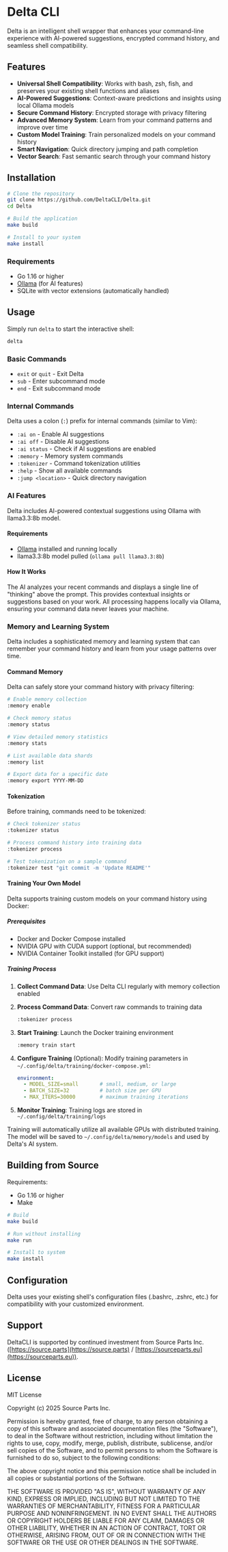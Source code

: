 # Delta CLI

Delta is an intelligent shell wrapper that enhances your command-line experience with AI-powered suggestions, encrypted command history, and seamless shell compatibility.

## Features

- **Universal Shell Compatibility**: Works with bash, zsh, fish, and preserves your existing shell functions and aliases
- **AI-Powered Suggestions**: Context-aware predictions and insights using local Ollama models
- **Secure Command History**: Encrypted storage with privacy filtering
- **Advanced Memory System**: Learn from your command patterns and improve over time
- **Custom Model Training**: Train personalized models on your command history
- **Smart Navigation**: Quick directory jumping and path completion
- **Vector Search**: Fast semantic search through your command history

## Installation

```bash
# Clone the repository
git clone https://github.com/DeltaCLI/Delta.git
cd Delta

# Build the application
make build

# Install to your system
make install
```

### Requirements

- Go 1.16 or higher
- [Ollama](https://ollama.ai/) (for AI features)
- SQLite with vector extensions (automatically handled)

## Usage

Simply run `delta` to start the interactive shell:

```bash
delta
```

### Basic Commands

- `exit` or `quit` - Exit Delta
- `sub` - Enter subcommand mode
- `end` - Exit subcommand mode

### Internal Commands

Delta uses a colon (`:`) prefix for internal commands (similar to Vim):

- `:ai on` - Enable AI suggestions
- `:ai off` - Disable AI suggestions
- `:ai status` - Check if AI suggestions are enabled
- `:memory` - Memory system commands
- `:tokenizer` - Command tokenization utilities
- `:help` - Show all available commands
- `:jump <location>` - Quick directory navigation

### AI Features

Delta includes AI-powered contextual suggestions using Ollama with llama3.3:8b model.

#### Requirements

- [Ollama](https://ollama.ai/) installed and running locally
- llama3.3:8b model pulled (`ollama pull llama3.3:8b`)

#### How It Works

The AI analyzes your recent commands and displays a single line of "thinking" above the prompt. This provides contextual insights or suggestions based on your work. All processing happens locally via Ollama, ensuring your command data never leaves your machine.

### Memory and Learning System

Delta includes a sophisticated memory and learning system that can remember your command history and learn from your usage patterns over time.

#### Command Memory

Delta can safely store your command history with privacy filtering:

```bash
# Enable memory collection
:memory enable

# Check memory status
:memory status

# View detailed memory statistics
:memory stats

# List available data shards
:memory list

# Export data for a specific date
:memory export YYYY-MM-DD
```

#### Tokenization

Before training, commands need to be tokenized:

```bash
# Check tokenizer status
:tokenizer status

# Process command history into training data
:tokenizer process

# Test tokenization on a sample command
:tokenizer test "git commit -m 'Update README'"
```

#### Training Your Own Model

Delta supports training custom models on your command history using Docker:

##### Prerequisites
- Docker and Docker Compose installed
- NVIDIA GPU with CUDA support (optional, but recommended)
- NVIDIA Container Toolkit installed (for GPU support)

##### Training Process

1. **Collect Command Data**: Use Delta CLI regularly with memory collection enabled

2. **Process Command Data**: Convert raw commands to training data
   ```bash
   :tokenizer process
   ```

3. **Start Training**: Launch the Docker training environment
   ```bash
   :memory train start
   ```

4. **Configure Training** (Optional): Modify training parameters in `~/.config/delta/training/docker-compose.yml`:
   ```yaml
   environment:
     - MODEL_SIZE=small       # small, medium, or large
     - BATCH_SIZE=32          # batch size per GPU
     - MAX_ITERS=30000        # maximum training iterations
   ```

5. **Monitor Training**: Training logs are stored in `~/.config/delta/training/logs`

Training will automatically utilize all available GPUs with distributed training. The model will be saved to `~/.config/delta/memory/models` and used by Delta's AI system.

## Building from Source

Requirements:
- Go 1.16 or higher
- Make

```bash
# Build
make build

# Run without installing
make run

# Install to system
make install
```

## Configuration

Delta uses your existing shell's configuration files (.bashrc, .zshrc, etc.) for compatibility with your customized environment.

## Support

DeltaCLI is supported by continued investment from Source Parts Inc. ([https://source.parts](https://source.parts) / [https://sourceparts.eu](https://sourceparts.eu)).

## License

MIT License

Copyright (c) 2025 Source Parts Inc.

Permission is hereby granted, free of charge, to any person obtaining a copy
of this software and associated documentation files (the "Software"), to deal
in the Software without restriction, including without limitation the rights
to use, copy, modify, merge, publish, distribute, sublicense, and/or sell
copies of the Software, and to permit persons to whom the Software is
furnished to do so, subject to the following conditions:

The above copyright notice and this permission notice shall be included in all
copies or substantial portions of the Software.

THE SOFTWARE IS PROVIDED "AS IS", WITHOUT WARRANTY OF ANY KIND, EXPRESS OR
IMPLIED, INCLUDING BUT NOT LIMITED TO THE WARRANTIES OF MERCHANTABILITY,
FITNESS FOR A PARTICULAR PURPOSE AND NONINFRINGEMENT. IN NO EVENT SHALL THE
AUTHORS OR COPYRIGHT HOLDERS BE LIABLE FOR ANY CLAIM, DAMAGES OR OTHER
LIABILITY, WHETHER IN AN ACTION OF CONTRACT, TORT OR OTHERWISE, ARISING FROM,
OUT OF OR IN CONNECTION WITH THE SOFTWARE OR THE USE OR OTHER DEALINGS IN THE
SOFTWARE.
